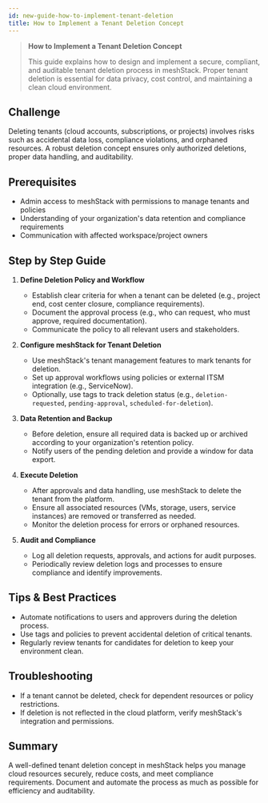 ```yaml
---
id: new-guide-how-to-implement-tenant-deletion
title: How to Implement a Tenant Deletion Concept
---
```


> **How to Implement a Tenant Deletion Concept**
>
> This guide explains how to design and implement a secure, compliant, and auditable tenant deletion process in meshStack. Proper tenant deletion is essential for data privacy, cost control, and maintaining a clean cloud environment.

## Challenge

Deleting tenants (cloud accounts, subscriptions, or projects) involves risks such as accidental data loss, compliance violations, and orphaned resources. A robust deletion concept ensures only authorized deletions, proper data handling, and auditability.

## Prerequisites

- Admin access to meshStack with permissions to manage tenants and policies
- Understanding of your organization's data retention and compliance requirements
- Communication with affected workspace/project owners

## Step by Step Guide

1. **Define Deletion Policy and Workflow**
   - Establish clear criteria for when a tenant can be deleted (e.g., project end, cost center closure, compliance requirements).
   - Document the approval process (e.g., who can request, who must approve, required documentation).
   - Communicate the policy to all relevant users and stakeholders.

2. **Configure meshStack for Tenant Deletion**
   - Use meshStack's tenant management features to mark tenants for deletion.
   - Set up approval workflows using policies or external ITSM integration (e.g., ServiceNow).
   - Optionally, use tags to track deletion status (e.g., `deletion-requested`, `pending-approval`, `scheduled-for-deletion`).

3. **Data Retention and Backup**
   - Before deletion, ensure all required data is backed up or archived according to your organization's retention policy.
   - Notify users of the pending deletion and provide a window for data export.

4. **Execute Deletion**
   - After approvals and data handling, use meshStack to delete the tenant from the platform.
   - Ensure all associated resources (VMs, storage, users, service instances) are removed or transferred as needed.
   - Monitor the deletion process for errors or orphaned resources.

5. **Audit and Compliance**
   - Log all deletion requests, approvals, and actions for audit purposes.
   - Periodically review deletion logs and processes to ensure compliance and identify improvements.

## Tips & Best Practices

- Automate notifications to users and approvers during the deletion process.
- Use tags and policies to prevent accidental deletion of critical tenants.
- Regularly review tenants for candidates for deletion to keep your environment clean.

## Troubleshooting

- If a tenant cannot be deleted, check for dependent resources or policy restrictions.
- If deletion is not reflected in the cloud platform, verify meshStack's integration and permissions.

## Summary

A well-defined tenant deletion concept in meshStack helps you manage cloud resources securely, reduce costs, and meet compliance requirements. Document and automate the process as much as possible for efficiency and auditability.
